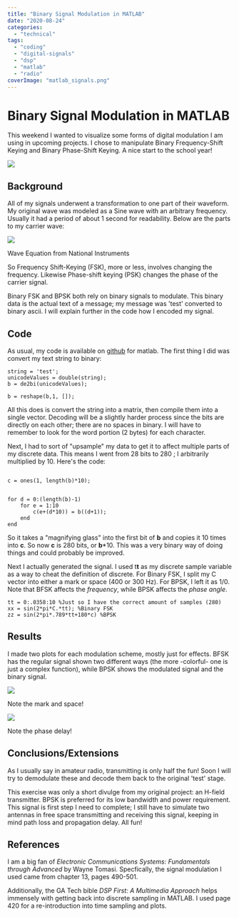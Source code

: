 ```yaml
---
title: "Binary Signal Modulation in MATLAB"
date: "2020-08-24"
categories:
  - "technical"
tags:
  - "coding"
  - "digital-signals"
  - "dsp"
  - "matlab"
  - "radio"
coverImage: "matlab_signals.png"
---
```

# Binary Signal Modulation in MATLAB

This weekend I wanted to visualize some forms of digital modulation I am using in upcoming projects. I chose to manipulate Binary Frequency-Shift Keying and Binary Phase-Shift Keying. A nice start to the school year!

![](https://n2wu.files.wordpress.com/2020/08/matlab_signals.png?w=720)

## Background

All of my signals underwent a transformation to one part of their waveform. My original wave was modeled as a Sine wave with an arbitrary frequency. Usually it had a period of about 1 second for readability. Below are the parts to my carrier wave:

![](https://n2wu.files.wordpress.com/2020/08/wave_equation.jpg?w=393)

Wave Equation from National Instruments

So Frequency Shift-Keying (FSK), more or less, involves changing the frequency. Likewise Phase-shift keying (PSK) changes the phase of the carrier signal.

Binary FSK and BPSK both rely on binary signals to modulate. This binary data is the actual text of a message; my message was 'test' converted to binary ascii. I will explain further in the code how I encoded my signal.

## Code

As usual, my code is available on [github](https://github.com/KE8JCT/MATLAB_Binary) for matlab. The first thing I did was convert my text string to binary:

```
string = 'test';
unicodeValues = double(string);
b = de2bi(unicodeValues);

b = reshape(b,1, []);
```

All this does is convert the string into a matrix, then compile them into a single vector. Decoding will be a slightly harder process since the bits are directly on each other; there are no spaces in binary. I will have to remember to look for the word portion (2 bytes) for each character.

Next, I had to sort of "upsample" my data to get it to affect multiple parts of my discrete data. This means I went from 28 bits to 280 ; I arbitrarily multiplied by 10. Here's the code:

```

c = ones(1, length(b)*10);


for d = 0:(length(b)-1)
    for e = 1:10
        c(e+(d*10)) = b((d+1));
    end
end
```

So it takes a "magnifying glass" into the first bit of **b** and copies it 10 times into **c**. So now **c** is 280 bits, or **b**\*10. This was a very binary way of doing things and could probably be improved.

Next I actually generated the signal. I used t**t** as my discrete sample variable as a way to cheat the definition of discrete. For Binary FSK, I split my C vector into either a mark or space (400 or 300 Hz). For BPSK, I left it as 1/0. Note that BFSK affects the _frequency_, while BPSK affects the _phase angle_.

```
tt = 0:.0358:10 %Just so I have the correct amount of samples (280)
xx = sin(2*pi*C.*tt); %Binary FSK
zz = sin(2*pi*.789*tt+180*c) %BPSK
```

## Results

I made two plots for each modulation scheme, mostly just for effects. BFSK has the regular signal shown two different ways (the more -colorful- one is just a complex function), while BPSK shows the modulated signal and the binary signal.

![](https://n2wu.files.wordpress.com/2020/08/binary_fsk.png?w=1024)

Note the mark and space!

![](https://n2wu.files.wordpress.com/2020/08/bpsk.png?w=1024)

Note the phase delay!

## Conclusions/Extensions

As I usually say in amateur radio, transmitting is only half the fun! Soon I will try to demodulate these and decode them back to the original 'test' stage.

This exercise was only a short divulge from my original project: an H-field transmitter. BPSK is preferred for its low bandwidth and power requirement. This signal is first step I need to complete; I still have to simulate two antennas in free space transmitting and receiving this signal, keeping in mind path loss and propagation delay. All fun!

## References

I am a big fan of _Electronic Communications Systems: Fundamentals through Advanced_ by Wayne Tomasi. Specfically, the signal modulation I used came from chapter 13, pages 490-501.

Additionally, the GA Tech bible _DSP First: A Multimedia Approach_ helps immensely with getting back into discrete sampling in MATLAB. I used page 420 for a re-introduction into time sampling and plots.
